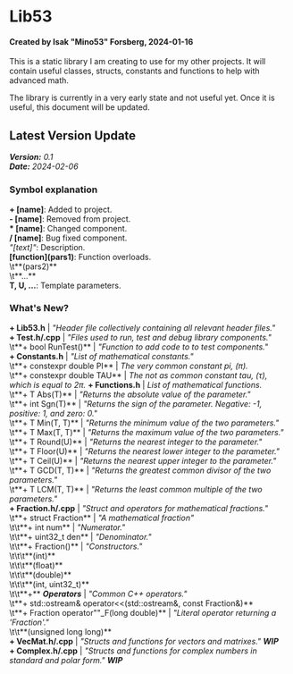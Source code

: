 # Lib53
#### Created by Isak "Mino53" Forsberg, 2024-01-16

This is a static library I am creating to use for my other projects. It will contain useful classes, structs, constants and functions to help with advanced math.

The library is currently in a very early state and not useful yet. Once it is useful, this document will be updated.

## Latest Version Update

***Version:*** *0.1*  
***Date:*** *2024-02-06*

### Symbol explanation

**+ \[name]**: Added to project.  
**- \[name]**: Removed from project.  
**\* \[name]**: Changed component.  
**/ \[name]**: Bug fixed component.  
*"\[text]"*: Description.  
**\[function](pars1)**: Function overloads.  
	\t**(pars2)**  
	\t**...**  
**T, U, ...**: Template parameters.

### What's New?

**+ Lib53.h** | *"Header file collectively containing all relevant header files."*  
**+ Test.h/.cpp** | *"Files used to run, test and debug library components."*  
	\t**+ bool RunTest()** | *"Function to add code to to test components."*  
**+ Constants.h** | *"List of mathematical constants."*  
	\t**+ constexpr double PI** | *The very common constant pi, ($\pi$).*  
	\t**+ constexpr double TAU** | *The not as common constant tau, ($\tau$), which is equal to $2\pi$.*
**+ Functions.h** | *List of mathematical functions.*  
	\t**+ T Abs(T)** | *"Returns the absolute value of the parameter."*  
	\t**+ int Sgn(T)** | *"Returns the sign of the parameter. Negative: -1, positive: 1, and zero: 0."*  
	\t**+ T Min(T, T)** | *"Returns the minimum value of the two parameters."*  
	\t**+ T Max(T, T)** | *"Returns the maximum value of the two parameters."*  
	\t**+ T Round(U)** | *"Returns the nearest integer to the parameter."*  
	\t**+ T Floor(U)** | *"Returns the nearest lower integer to the parameter."*  
	\t**+ T Ceil(U)** | *"Returns the nearest upper integer to the parameter."*  
	\t**+ T GCD(T, T)** | *"Returns the greatest common divisor of the two parameters."*  
	\t**+ T LCM(T, T)** | *"Returns the least common multiple of the two parameters."*  
**+ Fraction.h/.cpp** | *"Struct and operators for mathematical fractions."*  
	\t**+ struct Fraction** | *"A mathematical fraction"*  
		\t\t**+ int num** | *"Numerator."*  
		\t\t**+ uint32_t den** | *"Denominator."*  
		\t\t**+ Fraction()** | *"Constructors."*  
			\t\t\t**(int)**  
			\t\t\t**(float)**  
			\t\t\t**(double)**  
			\t\t\t**(int, uint32_t)**  
		\t\t**+** ***Operators*** | *"Common C++ operators."*  
	\t**+ std::ostream& operator<<(std::ostream&, const Fraction&)**  
	\t**+ Fraction operator""_F(long double)** | *"Literal operator returning a 'Fraction'."*  
		\t\t**(unsigned long long)**  
**+ VecMat.h/.cpp** | *"Structs and functions for vectors and matrixes."* ***WIP***  
**+ Complex.h/.cpp** | *"Structs and functions for complex numbers in standard and polar form."* ***WIP***

